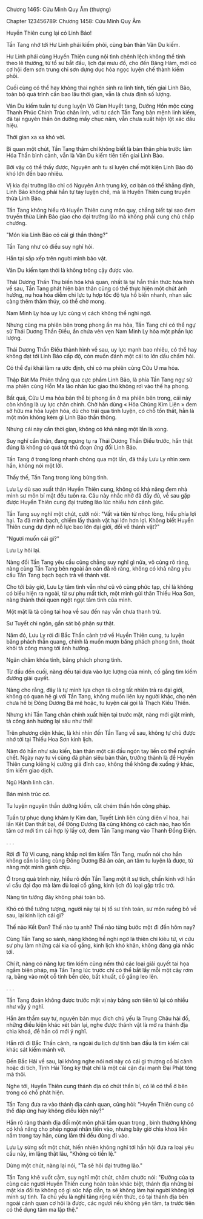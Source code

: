 




Chương 1465: Cửu Minh Quy Âm (thượng)


Chapter 123456789: Chương 1458: Cửu Minh Quy Âm

Huyền Thiên cung lại có Linh Bảo!

Tần Tang nhớ tới Hư Linh phái kiếm phôi, cùng bản thân Vân Du kiếm.

Hư Linh phái cùng Huyền Thiên cung nội tình chênh lệch không thể tính theo lẽ thường, từ tổ sư bắt đầu, lịch đại mưu đồ, cho đến Băng Hàm, mới có cơ hội đem sơn trung chi sơn dựng dục hỏa ngọc luyện chế thành kiếm phôi.

Cuối cùng có thể hay không thai nghén sinh ra linh tính, tiến giai Linh Bảo, toàn bộ quá trình cần bao lâu thời gian, vẫn là chưa định số lượng.

Vân Du kiếm tuần tự dung luyện Vô Gian Huyết tang, Dưỡng Hồn mộc cùng Thanh Phúc Chính Trúc chân linh, với tư cách Tần Tang bản mệnh linh kiếm, đã tại nguyên thần ôn dưỡng mấy chục năm, vẫn chưa xuất hiện lột xác dấu hiệu.

Thời gian xa xa khó vời.

Bi quan một chút, Tần Tang thậm chí không biết là bản thân phía trước lâm Hóa Thần bình cảnh, vẫn là Vân Du kiếm tiên tiến giai Linh Bảo.

Bởi vậy có thể thấy được, Nguyên anh tu sĩ luyện chế một kiện Linh Bảo độ khó lớn đến bao nhiêu.

Vị kia đại trưởng lão chỉ có Nguyên Anh trung kỳ, cơ bản có thể khẳng định, Linh Bảo không phải hắn tự tay luyện chế, mà là Huyền Thiên cung truyền thừa Linh Bảo.

Tần Tang không hiểu rõ Huyền Thiên cung môn quy, chẳng biết tại sao đem truyền thừa Linh Bảo giao cho đại trưởng lão mà không phải cung chủ chấp chưởng.

"Món kia Linh Bảo có cái gì thần thông?"

Tần Tang như có điều suy nghĩ hỏi.

Hắn tại sắp xếp trên người mình bảo vật.

Vân Du kiếm tạm thời là không trông cậy được vào.

Thái Dương Thần Thụ biến hóa khả quan, nhất là tại hắn thần thức hóa hình về sau, Tần Tang phát hiện bản thân cũng có thể thực hiện một chút ảnh hưởng, nụ hoa hỏa diễm chi lực tụ hợp tốc độ tựa hồ biến nhanh, nhan sắc càng thêm thâm thúy, có thể chờ mong.

Nam Minh Ly hỏa uy lực cùng vị cách không thể nghi ngờ.

Nhưng cùng ma phiên bên trong phong ấn ma hỏa, Tần Tang chỉ có thể ngự sử Thái Dương Thần Điểu, ẩn chứa vẻn vẹn Nam Minh Ly hỏa một phần lực lượng.

Thái Dương Thần Điểu thành hình về sau, uy lực mạnh bao nhiêu, có thể hay không đạt tới Linh Bảo cấp độ, còn muốn đánh một cái to lớn dấu chấm hỏi.

Có thể đại khái làm ra ước định, chỉ có ma phiên cùng Cửu U ma hỏa.

Thập Bát Ma Phiên thắng qua cực phẩm Linh Bảo, là phía Tần Tang ngự sử ma phiên cùng Hỗn Ma lão nhân lúc giao thủ không rơi vào thế hạ phong.

Bất quá, Cửu U ma hỏa bản thể bị phong ấn ở ma phiên bên trong, cái này còn không là uy lực chân chính. Chờ hắn dùng « Hỏa Chủng Kim Liên » đem sở hữu ma hỏa luyện hóa, dù cho trải qua tinh luyện, có chỗ tổn thất, hẳn là một môn không kém gì Linh Bảo thần thông.

Nhưng cái này cần thời gian, không có khả năng một lần là xong.

Suy nghĩ cẩn thận, đang ngưng tụ ra Thái Dương Thần Điểu trước, hắn thật đúng là không có quá tốt thủ đoạn ứng đối Linh Bảo.

Tần Tang ở trong lòng nhanh chóng qua một lần, đã thấy Lưu Ly nhìn xem hắn, không nói một lời.

Thấy thế, Tần Tang trong lòng bừng tỉnh.

Lưu Ly dù sao xuất thân Huyền Thiên cung, không có khả năng đem nhà mình sư môn bí mật đều tuôn ra. Câu này nhắc nhở đã đầy đủ, về sau gặp được Huyền Thiên cung đại trưởng lão lúc nhiều hơn cảnh giác.

Tần Tang suy nghĩ một chút, cười nói: "Vất vả tiên tử nhọc lòng, hiểu phía lợi hại. Ta đã minh bạch, chiếm lấy thánh vật hại lớn hơn lợi. Không biết Huyền Thiên cung dự định nỗ lực bao lớn đại giới, đổi về thánh vật?"

"Ngươi muốn cái gì?"

Lưu Ly hỏi lại.

Nàng đối Tần Tang yêu cầu cũng chẳng suy nghĩ gì nữa, vô cùng rõ ràng, nàng cùng Tần Tang bên ngoài ân oán đã rõ ràng, không có khả năng yêu cầu Tần Tang bạch bạch trả về thánh vật.

Cho tới bây giờ, Lưu Ly tâm tình vẫn như cũ vô cùng phức tạp, chỉ là không có biểu hiện ra ngoài, từ sư phụ mất tích, một mình gửi thân Thiếu Hoa Sơn, nàng thành thói quen ngột ngạt tâm tình của mình.

Một mặt là tà công tai hoạ về sau đến nay vẫn chưa thanh trừ.

Sư Tuyết chi ngôn, gần sát bộ phận sự thật.

Năm đó, Lưu Ly rời đi Bắc Thần cảnh trở về Huyền Thiên cung, tu luyện băng phách thần quang, chính là muốn mượn băng phách phong tình, thoát khỏi tà công mang tới ảnh hưởng.

Ngân châm khóa tình, băng phách phong tình.

Từ đầu đến cuối, nàng đều tại dựa vào lực lượng của mình, cố gắng tìm kiếm đường giải quyết.

Nàng cho rằng, đây là tự mình lựa chọn tà công tất nhiên trả ra đại giới, không có quan hệ gì với Tần Tang, không muốn liên luỵ người khác, cho nên chưa hề bị Đông Dương Bá mê hoặc, tu luyện cái gọi là Thạch Kiều Thiền.

Nhưng khi Tần Tang chân chính xuất hiện tại trước mặt, nàng mới giật mình, tà công ảnh hưởng lại sâu như thế!

Trên phương diện khác, là khi nhìn đến Tần Tang về sau, không tự chủ được nhớ tới tại Thiếu Hoa Sơn kinh lịch.

Năm đó hắn như sâu kiến, bản thân một cái đầu ngón tay liền có thể nghiền chết. Ngày nay tu vi cũng đã phản siêu bản thân, trưởng thành là để Huyền Thiên cung kiêng kị cường giả đỉnh cao, không thể không đè xuống ý khác, tìm kiếm giao dịch.

Ngũ Hành linh căn.

Bán mình trúc cơ.

Tu luyện nguyên thần dưỡng kiếm, cắt chém thần hồn công pháp.

Tuần tự phục dụng khảm ly Kim đan, Tuyết Linh liên cùng diên vĩ hoa, hai lần Kết Đan thất bại, để Đông Dương Bá cũng không có cách nào, hao tổn tâm cơ mới tìm cái hợp lý lấy cớ, đem Tần Tang mang vào Thanh Đồng Điện.

. . .

Rời đi Tử Vi cung, nàng khắp nơi tìm kiếm Tần Tang, muốn nói cho hắn không cần lo lắng cùng Đông Dương Bá ân oán, an tâm tu luyện là được, từ nàng một mình gánh chịu.

Ở trong quá trình này, hiểu rõ đến Tần Tang một ít sự tích, chấn kinh với hắn vì cầu đại đạo mà làm đủ loại cố gắng, kinh lịch đủ loại gặp trắc trở.

Nàng tin tưởng đây không phải toàn bộ.

Khó có thể tưởng tượng, người này tại bị tổ sư tính toán, sư môn ruồng bỏ về sau, lại kinh lịch cái gì?

Thế nào Kết Đan? Thế nào tụ anh? Thế nào từng bước một đi đến hôm nay?

Cùng Tần Tang so sánh, nàng không hề nghi ngờ là thiên chi kiêu tử, vì cứu sư phụ làm những cái kia cố gắng, kinh lịch khó khăn, không đáng giá nhắc tới.

Chí ít, nàng có năng lực tìm kiếm cũng nếm thử các loại giải quyết tai họa ngầm biện pháp, mà Tần Tang lúc trước chỉ có thể bắt lấy mỗi một cây rơm rạ, bằng vào một cỗ tính bền dẻo, bất khuất, cố gắng leo lên.

. . .

Tần Tang đoán không được trước mặt vị này băng sơn tiên tử lại có nhiều như vậy ý nghĩ.

Hắn âm thầm suy tư, nguyên bản mục đích chủ yếu là Trung Châu hải đồ, những điều kiện khác xét bàn lại, nghe được thánh vật là mở ra thánh địa chìa khoá, để hắn có mới ý nghĩ.

Hắn rời đi Bắc Thần cảnh, ra ngoài du lịch dự tính ban đầu là tìm kiếm cái khác sát kiếm mảnh vỡ.

Đến Bắc Hải về sau, lại không nghe nói nơi này có cái gì thượng cổ bí cảnh hoặc di tích, Tịnh Hải Tông kỳ thật chỉ là một cái cận đại mạnh Đại Phật tông mà thôi.

Nghe tới, Huyền Thiên cung thánh địa có chút thần bí, có lẽ có thể ở bên trong có chỗ phát hiện.

Tần Tang đưa ra vào thánh địa cảnh quan, cũng hỏi: "Huyền Thiên cung có thể đáp ứng hay không điều kiện này?"

Hắn rõ ràng thánh địa đối một môn phái tầm quan trọng , bình thường không có khả năng cho phép ngoại nhân tiến vào, nhưng bây giờ chìa khoá liền nắm trong tay hắn, cùng lắm thì đều đừng đi vào.

Lưu Ly sửng sốt một chút, hiển nhiên không nghĩ tới hắn hội đưa ra loại yêu cầu này, im lặng thật lâu, "Không có tiền lệ."

Dừng một chút, nàng lại nói, "Ta sẽ hỏi đại trưởng lão."

Tần Tang khẽ vuốt cằm, suy nghĩ một chút, châm chước nói: "Đường của ta cùng các ngươi Huyền Thiên cung hoàn toàn khác biệt, thánh địa những bí mật kia đối ta không có gì sức hấp dẫn, ta sẽ không làm hại người không lợi mình sự tình. Ta chủ yếu là nghĩ tăng rộng kiến thức, có tại thánh địa bên ngoài cảnh quan cơ hội là được, các ngươi nếu không yên tâm, ta trước tiên có thể dụng tâm ma lập thệ."




